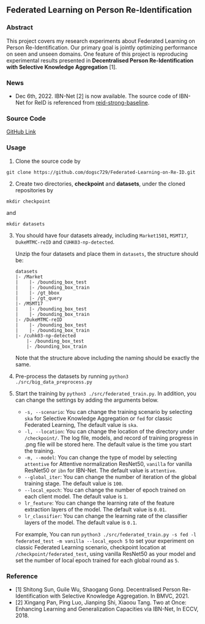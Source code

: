 
## Federated Learning on Person Re-Identification
### Abstract

This project covers my research experiments about Federated Learning on Person Re-Identification. Our primary goal is jointly optimizing performance on seen and unseen domains. One feature of this project is reproducing experimental results presented in **Decentralised Person Re-Identification with Selective Knowledge Aggregation**   [1].

### News
* Dec 6th, 2022. IBN-Net [2] is now available. The source code of IBN-Net for ReID is referenced from [reid-strong-baseline](https://github.com/michuanhaohao/reid-strong-baseline).

### Source Code

[GitHub Link](https://github.com/dogsc729/Federated-Learning-on-Re-ID)

### Usage

1. Clone the source code by 
```
git clone https://github.com/dogsc729/Federated-Learning-on-Re-ID.git
```

2. Create two directories, **checkpoint** and **datasets**, under the cloned repositories by
```
mkdir checkpoint
```
and
```
mkdir datasets
```

3. You should have four datasets already, including `Market1501`, `MSMT17`, `DukeMTMC-reID` and `CUHK03-np-detected`.

    Unzip the four datasets and place them in `datasets`, the structure should be:
    ```
    datasets
    |- /Market
    |    |- /bounding_box_test
    |    |- /bounding_box_train
    |    |- /gt_bbox
    |    |- /gt_query
    |- /MSMT17
    |    |- /bounding_box_test
    |    |- /bounding_box_train
    |- /DukeMTMC-reID
    |    |- /bounding_box_test
    |    |- /bounding_box_train
    |- /cuhk03-np-detected
        |- /bounding_box_test
        |- /bounding_box_train
    ```
    Note that the structure above including the naming should be exactly the same.
4. Pre-process the datasets by running `python3 ./src/big_data_preprocess.py`
5. Start the training by `python3 ./src/federated_train.py`. In addition, you can change the settings by adding the arguments below.  
   * `-s, --scenario`: You can change the training scenario by selecting `ska` for Selective Knowledge Aggregation or `fed` for classic Federated Learning, The default value is `ska`.
   * `-l, --location`: You can change the location of the directory under `/checkpoint/`. The log file, models, and record of training progress in .png file will be stored here. The default value is the time you start the training.
   * `-m, --model`: You can change the type of model by selecting `attentive` for Attentive normalization ResNet50, `vanilla` for vanilla ResNet50 or `ibn` for IBN-Net. The default value is `attentive`.
   * `--global_iter`: You can change the number of iteration of the global training stage. The default value is `100`.
   * `--local_epoch`: You can change the number of epoch trained on each client model. The default value is `1`.
   * `lr_feature`: You can change the learning rate of the feature extraction layers of the model. The default value is `0.01`.
   * `lr_classifier`: You can change the learning rate of the classifier layers of the model. The default value is `0.1`.  
    
    For example, You can run `python3 ./src/federated_train.py -s fed -l federated_test -m vanilla --local_epoch 5` to set your experiment on classic Federated Learning scenario, checkpoint location at `/checkpoint/federated_test`, using vanilla ResNet50 as your model and set the number of local epoch trained for each global round as `5`.

### Reference

* [1] Shitong Sun, Guile Wu, Shaogang Gong. Decentralised Person Re-Identification with Selective Knowledge Aggregation. In BMVC, 2021.
* [2] Xingang Pan, Ping Luo, Jianping Shi, Xiaoou Tang. Two at Once: Enhancing Learning and Generalization Capacities via IBN-Net, In ECCV, 2018.